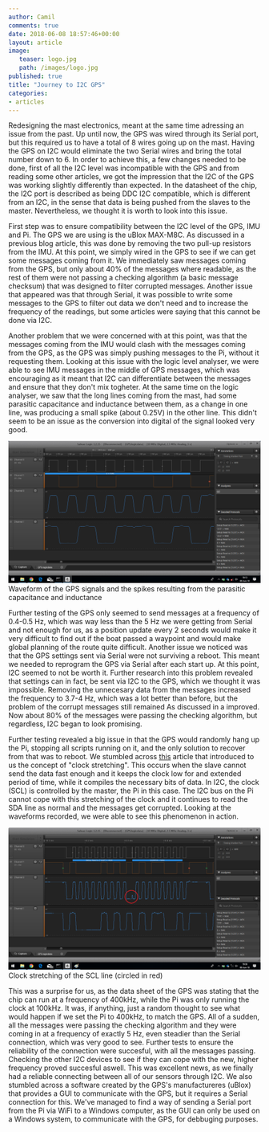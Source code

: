 ```yaml
---
author: Camil
comments: true
date: 2018-06-08 18:57:46+00:00
layout: article
image:
   teaser: logo.jpg
   path: /images/logo.jpg
published: true
title: "Journey to I2C GPS"
categories:
- articles
---
```

Redesigning the mast electronics, meant at the same time adressing an issue from the past. Up until now,
the GPS was wired through its Serial port, but this required us to have a total of 8 wires going up on
the mast. Having the GPS on I2C would eliminate the two Serial wires and bring the total number down to 
6. In order to achieve this, a few changes needed to be done, first of all the I2C level was incompatible
with the GPS and from reading some other articles, we got the impression that the I2C of the GPS was 
working slightly differently than expected. In the datasheet of the chip, the I2C port is described as being
DDC I2C compatible, which is different from an I2C, in the sense that data is being pushed from the slaves 
to the master. Nevertheless, we thought it is worth to look into this issue.

First step was to ensure compatibility between the I2C level of the GPS, IMU and Pi. The GPS we are using is the uBlox MAX-M8C.
As discussed in a
previous blog article, this was done by removing the two pull-up resistors from the IMU. At this point,
we simply wired in the GPS to see if we can get some messages coming from it. We immediately saw
messages coming from the GPS, but only about 40% of the messages where readable, as the rest of them 
were not passing a checking algorithm (a basic message checksum) that was designed to filter corrupted messages. Another issue 
that appeared was that through Serial, it was possible to write some messages to the GPS to filter out
data we don't need and to increase the frequency of the readings, but some articles were saying that this
cannot be done via I2C.

Another problem that we were concerned with at this point, was that the messages coming from the IMU would clash
with the messages coming from the GPS, as the GPS was simply pushing messages to the Pi, without it
requesting them. Looking at this issue with the logic level analyser, we were able to see IMU messages in 
the middle of GPS messages, which was encouraging as it meant that I2C can differentiate between the 
messages and ensure that they don't mix togheter. At the same time on the logic analyser, we saw that the long
lines coming from the mast, had some parasitic capacitance and inductance between them, as a change in 
one line, was producing a small spike (about 0.25V) in the other line. This didn't seem to be an issue 
as the conversion into digital of the signal looked very good.

![GPS waveform](/images/GPS_signal.png)
Waveform of the GPS signals and the spikes resulting from the parasitic capacitance and inductance

Further testing of the GPS only seemed to send messages at a frequency of 0.4-0.5 Hz, which was way less
than the 5 Hz we were getting from Serial and not enough for us, as a position update every 2 seconds would
make it very difficult to find out if the boat passed a waypoint and would make global planning of the route
quite difficult. Another issue we noticed was that the GPS settings sent via
Serial were not surviving a reboot. This meant we needed to reprogram the GPS via Serial after each start up.
At this point, I2C seemed to not be worth it. Further research into 
this problem revealed that settings can in fact, be sent via I2C to the GPS, which we thought it was 
impossible. Removing the unnecesary data from the messages increased the frequency to 3.7-4 Hz, which
was a lot better than before, but the problem of the corrupt messages still remained As discussed in a 
improved. Now about 80% of the messages were passing the checking algorithm, but regardless, I2C 
began to look promising. 

Further testing revealed a big issue in that the GPS would randomly hang up the Pi, stopping all scripts
running on it, and the only solution to recover from that was to reboot. We stumbled 
across [this](http://www.advamation.com/knowhow/raspberrypi/rpi-i2c-bug.html) article that introduced
to us the concept of "clock stretching". This occurs when the slave cannot send the data fast enough 
and it keeps the clock low for and extended period of time, while it compiles the necessary bits of data.
In I2C, the clock (SCL) is controlled by 
the master, the Pi in this case. The I2C bus on the Pi cannot cope with this stretching of the clock 
and it continues to read the SDA line as normal and the messages get corrupted. Looking at the waveforms 
recorded, we were able to see this phenomenon in action.

![Clock stretching](/images/clock-stretching.png)
Clock stretching of the SCL line (circled in red)

This was a surprise for us, as the data sheet of the GPS was stating that the chip can run at a 
frequency of 400kHz, while the Pi was only running the clock at 100kHz. It was, if anything, just 
a random thought to see what would happen if we set the Pi to 400kHz, to match the GPS. All of a 
sudden, all the messages were passing the checking algorithm and they were coming in at a frequency of
exactly 5 Hz, even steadier than the Serial connection, which was very good to see. Further tests to
ensure the reliability of the connection were succesful, with all the messages passing. Checking the 
other I2C devices to see if they can cope with the new, higher frequency proved succesful aswell.
This was excellent news, as we finally had a reliable connecting between all of our sensors through I2C.
We also stumbled across a software created by the GPS's manufactureres (uBlox) that provides a GUI to communicate
with the GPS, but it requires a Serial connection for this. We've managed to find a way of sending
a Serial port from the Pi via WiFi to a Windows computer, as the GUI can only be used on a Windows system,
to communicate with the GPS, for debbuging purposes. 



